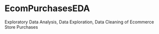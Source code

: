 # EcomPurchasesEDA
Exploratory Data Analysis, Data Exploration, Data Cleaning of Ecommerce Store Purchases
